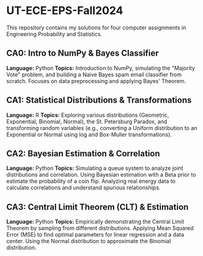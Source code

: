 # UT-ECE-EPS-Fall2024


This repository contains my solutions for four computer assignments in Engineering Probability and Statistics.

## CA0: Intro to NumPy & Bayes Classifier
**Language:** Python
**Topics:** Introduction to NumPy, simulating the "Majority Vote" problem, and building a Naive Bayes spam email classifier from scratch. Focuses on data preprocessing and applying Bayes' Theorem.

## CA1: Statistical Distributions & Transformations
**Language:** R
**Topics:** Exploring various distributions (Geometric, Exponential, Binomial, Normal), the St. Petersburg Paradox, and transforming random variables (e.g., converting a Uniform distribution to an Exponential or Normal using log and Box-Muller transformations).

## CA2: Bayesian Estimation & Correlation
**Language:** Python
**Topics:** Simulating a queue system to analyze joint distributions and correlation. Using Bayesian estimation with a Beta prior to estimate the probability of a coin flip. Analyzing real energy data to calculate correlations and understand spurious relationships.

## CA3: Central Limit Theorem (CLT) & Estimation
**Language:** Python
**Topics:** Empirically demonstrating the Central Limit Theorem by sampling from different distributions. Applying Mean Squared Error (MSE) to find optimal parameters for linear regression and a data center. Using the Normal distribution to approximate the Binomial distribution.
